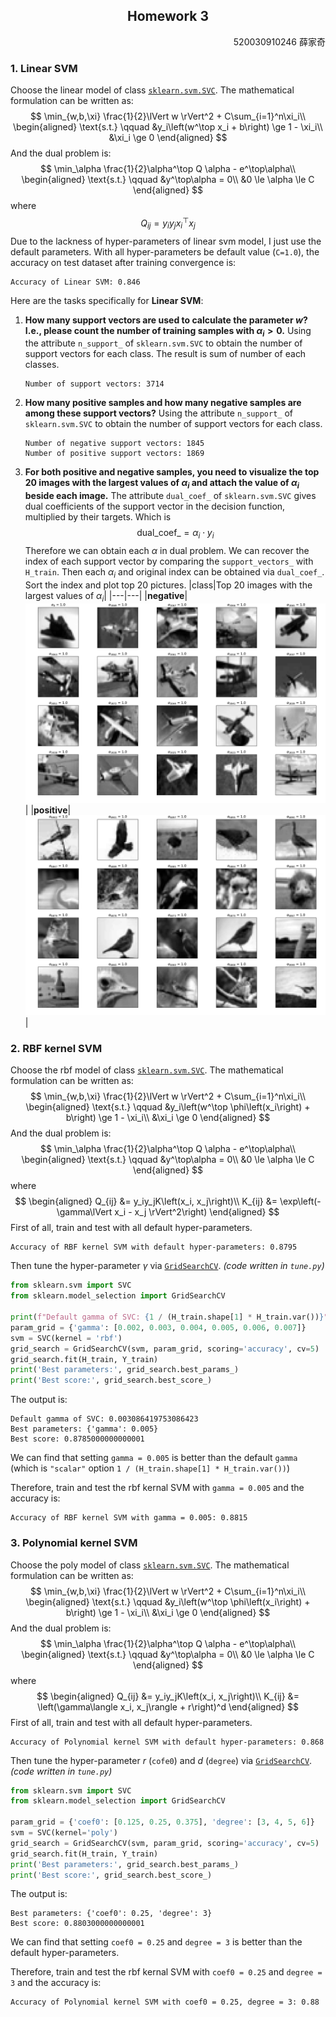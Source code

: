 <center><h2>Homework 3</h2></center>
<div align=right>520030910246 薛家奇</div>

### 1. Linear SVM
Choose the linear model of class [`sklearn.svm.SVC`](https://scikit-learn.org/stable/modules/generated/sklearn.svm.SVC.html#sklearn.svm.SVC). The mathematical formulation can be written as:
$$
\min_{w,b,\xi} \frac{1}{2}\lVert w \rVert^2 + C\sum_{i=1}^n\xi_i\\
\begin{aligned}
   \text{s.t.} \qquad &y_i\left(w^\top x_i + b\right) \ge 1 - \xi_i\\
   &\xi_i \ge 0
\end{aligned}
$$
And the dual problem is:
$$
\min_\alpha \frac{1}{2}\alpha^\top Q \alpha - e^\top\alpha\\
\begin{aligned}
   \text{s.t.} \qquad &y^\top\alpha = 0\\
   &0 \le \alpha \le C
\end{aligned}
$$
where
$$
Q_{ij} = y_iy_jx_i^\top x_j
$$
Due to the lackness of hyper-parameters of linear svm model, I just use the default parameters.
With all hyper-parameters be default value (`C=1.0`), the accuracy on test dataset after training convergence is:
```text
Accuracy of Linear SVM: 0.846
```
Here are the tasks specifically for **Linear SVM**:
1. **How many support vectors are used to calculate the parameter $w$? I.e., please count the number of training samples with $\alpha_i \gt 0$.**
   Using the attribute `n_support_` of `sklearn.svm.SVC` to obtain the number of support vectors for each class. The result is sum of number of each classes.
   ```text
   Number of support vectors: 3714
   ```
2. **How many positive samples and how many negative samples are among these support vectors?**
   Using the attribute `n_support_` of `sklearn.svm.SVC` to obtain the number of support vectors for each class.
   ```text
   Number of negative support vectors: 1845
   Number of positive support vectors: 1869
   ```
3. **For both positive and negative samples, you need to visualize the top 20 images with the largest values of $\alpha_i$ and attach the value of $\alpha_i$ beside each image.**
   The attribute `dual_coef_` of `sklearn.svm.SVC` gives dual coefficients of the support vector in the decision function, multiplied by their targets. Which is
   $$
   \text{dual\_coef\_} = \alpha_i\cdot y_i
   $$
   Therefore we can obtain each $\alpha$ in dual problem.
   We can recover the index of each support vector by comparing the `support_vectors_` with `H_train`.
   Then each $\alpha_i$ and original index can be obtained via `dual_coef_`. Sort the index and plot top 20 pictures.
   |class|Top 20 images with the largest values of $\alpha_i$|
   |---|---|
   |**negative**|![](./hw3/airplane.svg)|
   |**positive**|![](./hw3/bird.svg)|


### 2. RBF kernel SVM
Choose the rbf model of class [`sklearn.svm.SVC`](https://scikit-learn.org/stable/modules/generated/sklearn.svm.SVC.html#sklearn.svm.SVC). The mathematical formulation can be written as:
$$
\min_{w,b,\xi} \frac{1}{2}\lVert w \rVert^2 + C\sum_{i=1}^n\xi_i\\
\begin{aligned}
   \text{s.t.} \qquad &y_i\left(w^\top \phi\left(x_i\right) + b\right) \ge 1 - \xi_i\\
   &\xi_i \ge 0
\end{aligned}
$$
And the dual problem is:
$$
\min_\alpha \frac{1}{2}\alpha^\top Q \alpha - e^\top\alpha\\
\begin{aligned}
   \text{s.t.} \qquad &y^\top\alpha = 0\\
   &0 \le \alpha \le C
\end{aligned}
$$
where
$$
\begin{aligned}
   Q_{ij} &= y_iy_jK\left(x_i, x_j\right)\\
   K_{ij} &= \exp\left(-\gamma\lVert x_i - x_j \rVert^2\right)
\end{aligned}
$$
First of all, train and test with all default hyper-parameters.
```text
Accuracy of RBF kernel SVM with default hyper-parameters: 0.8795
```
Then tune the hyper-parameter $\gamma$ via [`GridSearchCV`](https://scikit-learn.org/stable/modules/generated/sklearn.model_selection.GridSearchCV.html#sklearn.model_selection.GridSearchCV).
_(code written in `tune.py`)_
```py
from sklearn.svm import SVC
from sklearn.model_selection import GridSearchCV

print(f"Default gamma of SVC: {1 / (H_train.shape[1] * H_train.var())}")
param_grid = {'gamma': [0.002, 0.003, 0.004, 0.005, 0.006, 0.007]}
svm = SVC(kernel = 'rbf')
grid_search = GridSearchCV(svm, param_grid, scoring='accuracy', cv=5)
grid_search.fit(H_train, Y_train)
print('Best parameters:', grid_search.best_params_)
print('Best score:', grid_search.best_score_)
```
The output is:
```text
Default gamma of SVC: 0.003086419753086423
Best parameters: {'gamma': 0.005}
Best score: 0.8785000000000001
```
We can find that setting `gamma = 0.005` is better than the default `gamma` (which is `"scalar"` option `1 / (H_train.shape[1] * H_train.var())`)

Therefore, train and test the rbf kernal SVM with `gamma = 0.005` and the accuracy is:
```text
Accuracy of RBF kernel SVM with gamma = 0.005: 0.8815
```

### 3. Polynomial kernel SVM
Choose the poly model of class [`sklearn.svm.SVC`](https://scikit-learn.org/stable/modules/generated/sklearn.svm.SVC.html#sklearn.svm.SVC). The mathematical formulation can be written as:
$$
\min_{w,b,\xi} \frac{1}{2}\lVert w \rVert^2 + C\sum_{i=1}^n\xi_i\\
\begin{aligned}
   \text{s.t.} \qquad &y_i\left(w^\top \phi\left(x_i\right) + b\right) \ge 1 - \xi_i\\
   &\xi_i \ge 0
\end{aligned}
$$
And the dual problem is:
$$
\min_\alpha \frac{1}{2}\alpha^\top Q \alpha - e^\top\alpha\\
\begin{aligned}
   \text{s.t.} \qquad &y^\top\alpha = 0\\
   &0 \le \alpha \le C
\end{aligned}
$$
where
$$
\begin{aligned}
   Q_{ij} &= y_iy_jK\left(x_i, x_j\right)\\
   K_{ij} &= \left(\gamma\langle x_i, x_j\rangle + r\right)^d
\end{aligned}
$$
First of all, train and test with all default hyper-parameters.
```text
Accuracy of Polynomial kernel SVM with default hyper-parameters: 0.868
```
Then tune the hyper-parameter $r$ (`cofe0`) and $d$ (`degree`) via [`GridSearchCV`](https://scikit-learn.org/stable/modules/generated/sklearn.model_selection.GridSearchCV.html#sklearn.model_selection.GridSearchCV).
_(code written in `tune.py`)_
```py
from sklearn.svm import SVC
from sklearn.model_selection import GridSearchCV

param_grid = {'coef0': [0.125, 0.25, 0.375], 'degree': [3, 4, 5, 6]}
svm = SVC(kernel='poly')
grid_search = GridSearchCV(svm, param_grid, scoring='accuracy', cv=5)
grid_search.fit(H_train, Y_train)
print('Best parameters:', grid_search.best_params_)
print('Best score:', grid_search.best_score_)
```
The output is:
```text
Best parameters: {'coef0': 0.25, 'degree': 3}
Best score: 0.8803000000000001
```
We can find that setting `coef0 = 0.25` and `degree = 3` is better than the default hyper-parameters.

Therefore, train and test the rbf kernal SVM with `coef0 = 0.25` and `degree = 3` and the accuracy is:
```text
Accuracy of Polynomial kernel SVM with coef0 = 0.25, degree = 3: 0.88
```
